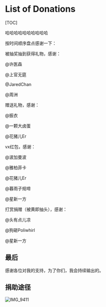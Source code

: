 # List of Donations
[TOC]

哈哈哈哈哈哈哈哈哈哈

按时间顺序盘点感谢一下：

被抽奖抽到获得礼物，感谢：

@许医森 

@上官无筵 

@JaredChan 

@周洲 

赠送礼物，感谢：

@振衣 

@一颗大卤蛋 

@花猪儿Er 

vx红包，感谢：

@波加曼波 

@雅柏菲卡 

@花猪儿Er 

@暮雨子规啼 

@星新一方 

打赏捐赠（被黄即抽头），感谢：

@头有点儿凉 

@狗砸Poliwhirl 

@星新一方 


## 最后

感谢各位对我的支持，为了你们，我会持续输出的。


## 捐助途径
![IMG_9411](https://p.ipic.vip/kpsg5x.jpg)
